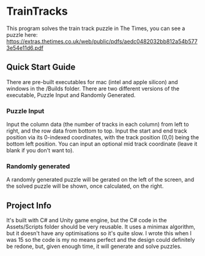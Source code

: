 # TrainTracks

This program solves the train track puzzle in The Times, you can see a puzzle here: https://extras.thetimes.co.uk/web/public/pdfs/aedc0482032bb812a54b5773e54e11d6.pdf

## Quick Start Guide
There are pre-built executables for mac (intel and apple silicon) and windows in the /Builds folder. There are two different versions of the executable, Puzzle Input and Randomly Generated.

### Puzzle Input
Input the column data (the number of tracks in each column) from left to right, and the row data from bottom to top. Input the start and end track position via its 0-indexed coordinates, with the track position (0,0) being the bottom left position. You can input an optional mid track coordinate (leave it blank if you don't want to).

### Randomly generated
A randomly generated puzzle will be gerated on the left of the screen, and the solved puzzle will be shown, once calculated, on the right.


## Project Info
It's built with C# and Unity game engine, but the C# code in the Assets/Scripts folder should be very reusable. It uses a minimax algorithm, but it doesn't have any optimisations so it's quite slow. I wrote this when I was 15 so the code is my no means perfect and the design could definitely be redone, but, given enough time, it will generate and solve puzzles.